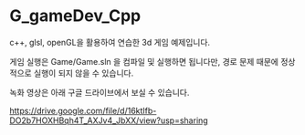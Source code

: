 # G_gameDev_Cpp

c++, glsl, openGL을 활용하여 연습한 3d 게임 예제입니다.

게임 실행은 Game/Game.sln 을 컴파일 및 실행하면 됩니다만, 경로 문제 때문에 정상적으로 실행이 되지 않을 수 있습니다.

녹화 영상은 아래 구글 드라이브에서 보실 수 있습니다.

https://drive.google.com/file/d/16ktIfb-DO2b7HOXHBqh4T_AXJv4_JbXX/view?usp=sharing
